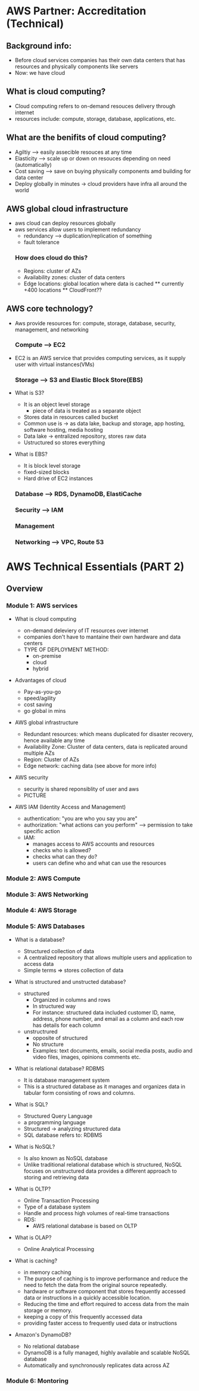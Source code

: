 # AWS Partner: Accreditation (Technical)

## Background info: 
* Before cloud services companies has their own data centers that has resources and physically components like servers
* Now: we have cloud

## What is cloud computing? 
* Cloud computing refers to on-demand resouces delivery through internet
* resources include: compute, storage, database, applications, etc.

## What are the benifits of cloud computing? 
* Agiltiy --> easily assecible resouces at any time
* Elasticity --> scale up or down on resouces depending on need (automatically)
* Cost saving -->  save on buying physically components amd building for data center
* Deploy globally in minutes → cloud providers have infra all around the world 

## AWS global cloud infrastructure 
* aws cloud can deploy resources globally
* aws services allow users to implement redundancy
    * redundancy --> duplication/replication of something
    * fault tolerance 
  ### How does cloud do this?
  * Regions: cluster of AZs
  * Availability zones: cluster of data centers
  * Edge locations: global location where data is cached
    ** currently +400 locations 
    ** CloudFront??

## AWS core technology? 
* Aws provide resources for: compute, storage, database, security, management, and networking 

  ### Compute --> EC2
* EC2 is an AWS service that provides computing services, as it supply user with virtual instances(VMs) 

  ### Storage --> S3 and Elastic Block Store(EBS)
* What is S3?
  * It is an object level storage
    * piece of data is treated as a separate object
  * Stores data in resources called bucket
  * Common use is → as data lake, backup and storage, app hosting, software hosting, media hosting
  * Data lake → entralized repository, stores raw data
  * Ustructured so stores everything
* What is EBS?
  * It is block level storage
  * fixed-sized blocks
  * Hard drive of EC2 instances 


  ### Database --> RDS, DynamoDB, ElastiCache 
  ### Security --> IAM
  ### Management
  ### Networking --> VPC, Route 53
  

# AWS Technical Essentials (PART 2)

## Overview 
### Module 1: AWS services 

* What is cloud computing
   * on-demand deleviery of IT resources over internet
   * companies don't have to mantaine their own hardware and data centers
   * TYPE OF DEPLOYMENT METHOD:
      * on-premise
      * cloud
      * hybrid
    
* Advantages of cloud
   * Pay-as-you-go
   * speed/agility
   * cost saving
   * go global in mins
   
*  AWS global infrastructure
   * Redundant resources: which means duplicated for disaster recovery, hence available any time
   * Availability Zone: Cluster of data centers, data is replicated around multiple AZs
   * Region: Cluster of AZs
   * Edge network: caching data (see above for more info)

* AWS security
   * security is shared reponsiblity of user and aws
   * PICTURE

* AWS IAM (Identity Access and Management)
   * authentication:  "you are who you say you are"
   * authorization: "what actions can you perform" --> permission to take specific action
   * IAM:
      * manages access to AWS accounts and resources
      * checks who is allowed?
      * checks what can they do?
      * users can define who and what can use the resources  

### Module 2: AWS Compute

### Module 3: AWS Networking

### Module 4: AWS Storage


### Module 5: AWS Databases
* What is a database?
   *  Structured collection of data
   *  A centralized repository that allows multiple users and application to access data
   *  Simple terms ⇒ stores collection of data

* What is structured and unstructed database?
   * structured
      * Organized in columns and rows
      * In structured way
      * For instance: structured data included customer ID, name, address, phone number, and email as a column and each row has details for each column
   * unstructrured
      * opposite of structured
      * No structure
      * Examples: text documents, emails, social media posts, audio and video files, images, opinions comments etc.
      
* What is relational database? RDBMS 
   *  It is database management system
   *  This is a structured database as it manages and organizes data in tabular form consisting of rows and columns.
   
* What is SQL?
   *  Structured Query Language
   *  a programming language
   *  Structured → analyzing structured data
   *  SQL database refers to: RDBMS

* What is NoSQL?
   * Is also known as NoSQL database
   * Unlike traditional relational database which is structured, NoSQL focuses on unstructured data provides a different approach to storing and retrieving data
 
* What is OLTP?
   * Online Transaction Processing
   * Type of a database system
   * Handle and process high volumes of real-time transactions
   * RDS:
      * AWS relational database is based on OLTP     

* What is OLAP?
   * Online Analytical Processing
    
* What is caching?
   * in memory caching
   * The purpose of caching is to improve performance and reduce the need to fetch the data from the original source repeatedly.
   * hardware or software component that stores frequently accessed data or instructions in a quickly accessible location.
   * Reducing the time and effort required to access data from the main storage or memory.
   * keeping a copy of this frequently accessed data
   * providing faster access to frequently used data or instructions
 
* Amazon's DynamoDB?
   * No relational database
   * DynamoDB is a fully managed, highly available and scalable NoSQL database
   * Automatically and synchronously replicates data across AZ

### Module 6: Montoring









